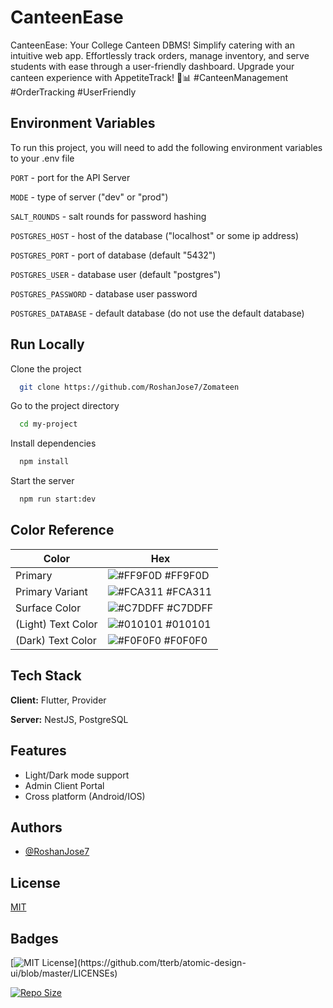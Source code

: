 # CanteenEase

CanteenEase: Your College Canteen DBMS! Simplify catering with an intuitive web app. Effortlessly track orders, manage inventory, and serve students with ease through a user-friendly dashboard. Upgrade your canteen experience with AppetiteTrack! 🍔📊 #CanteenManagement #OrderTracking #UserFriendly


## Environment Variables

To run this project, you will need to add the following environment variables to your .env file

`PORT` - port for the API Server

`MODE` - type of server ("dev" or "prod")

`SALT_ROUNDS` - salt rounds for password hashing

`POSTGRES_HOST` - host of the database ("localhost" or some ip address)

`POSTGRES_PORT` - port of database (default "5432")

`POSTGRES_USER` - database user (default "postgres")

`POSTGRES_PASSWORD` - database user password

`POSTGRES_DATABASE` - default database (do not use the default database)


## Run Locally

Clone the project

```bash
  git clone https://github.com/RoshanJose7/Zomateen
```

Go to the project directory

```bash
  cd my-project
```

Install dependencies

```bash
  npm install
```

Start the server

```bash
  npm run start:dev
```

## Color Reference

| Color             | Hex                                                                |
| ----------------- | ------------------------------------------------------------------ |
| Primary | ![#FF9F0D](https://via.placeholder.com/10/FF9F0D?text=+) #FF9F0D |
| Primary Variant | ![#FCA311](https://via.placeholder.com/10/FCA311?text=+) #FCA311 |
| Surface Color | ![#C7DDFF](https://via.placeholder.com/10/C7DDFF?text=+) #C7DDFF |
| (Light) Text Color | ![#010101](https://via.placeholder.com/10/010101?text=+) #010101 |
| (Dark) Text Color | ![#F0F0F0](https://via.placeholder.com/10/F0F0F0?text=+) #F0F0F0 |

## Tech Stack

**Client:** Flutter, Provider

**Server:** NestJS, PostgreSQL


## Features

- Light/Dark mode support
- Admin Client Portal
- Cross platform (Android/IOS)


## Authors

- [@RoshanJose7](https://www.github.com/RoshanJose7)


## License

[MIT](https://choosealicense.com/licenses/mit/)


## Badges

[![MIT License](https://img.shields.io/apm/l/atomic-design-ui.svg?)](https://github.com/tterb/atomic-design-ui/blob/master/LICENSEs)

[![Repo Size](https://img.shields.io/github/repo-size/RoshanJose7/Zomateen)]()

